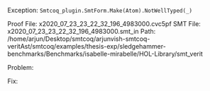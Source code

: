Exception: `Smtcoq_plugin.SmtForm.Make(Atom).NotWellTyped(_)`

Proof File: x2020_07_23_23_22_32_196_4983000.cvc5pf
SMT File: x2020_07_23_23_22_32_196_4983000.smt_in
Path: /home/arjun/Desktop/smtcoq/arjunvish-smtcoq-veritAst/smtcoq/examples/thesis-exp/sledgehammer-benchmarks/Benchmarks/isabelle-mirabelle/HOL-Library/smt_verit

Problem:

Fix:
